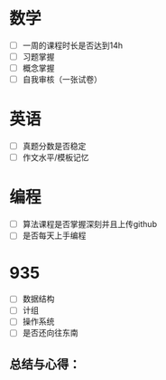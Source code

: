 # 数学
- [ ] 一周的课程时长是否达到14h
- [ ] 习题掌握
- [ ] 概念掌握
- [ ] 自我审核（一张试卷）

# 英语
- [ ] 真题分数是否稳定
- [ ] 作文水平/模板记忆

# 编程
- [ ] 算法课程是否掌握深刻并且上传github
- [ ] 是否每天上手编程

# 935
- [ ] 数据结构
- [ ] 计组
- [ ] 操作系统
- [ ] 是否还向往东南

## 总结与心得：
